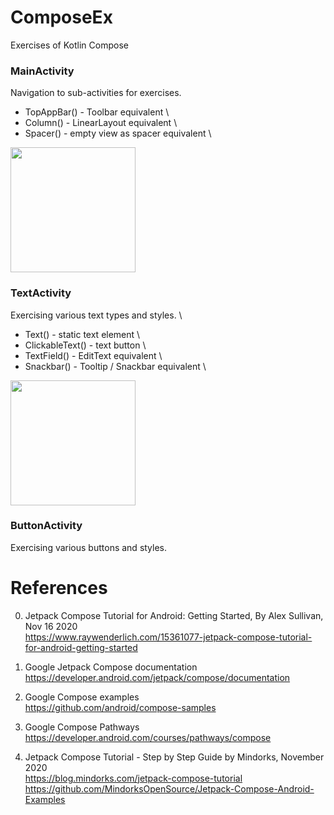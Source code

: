 # ComposeEx
Exercises of Kotlin Compose

### MainActivity
Navigation to sub-activities for exercises.
- TopAppBar() - Toolbar equivalent \
- Column() - LinearLayout equivalent \
- Spacer() - empty view as spacer equivalent \ 
<img width="200" src="https://user-images.githubusercontent.com/1282659/115158245-d66a8680-a052-11eb-9270-d49fb0035659.png">

### TextActivity
Exercising various text types and styles. \
- Text() - static text element \
- ClickableText() - text button \
- TextField() - EditText equivalent \
- Snackbar() - Tooltip / Snackbar equivalent \
<img width="200" src="https://user-images.githubusercontent.com/1282659/115158686-0d419c00-a055-11eb-827b-bfd0a4cfab09.png">

### ButtonActivity
Exercising various buttons and styles.


# References

0. Jetpack Compose Tutorial for Android: Getting Started, By Alex Sullivan, Nov 16 2020 \
https://www.raywenderlich.com/15361077-jetpack-compose-tutorial-for-android-getting-started

1. Google Jetpack Compose documentation \
https://developer.android.com/jetpack/compose/documentation

2. Google Compose examples \
https://github.com/android/compose-samples

3. Google Compose Pathways \
https://developer.android.com/courses/pathways/compose

4. Jetpack Compose Tutorial - Step by Step Guide by Mindorks, November 2020 \
https://blog.mindorks.com/jetpack-compose-tutorial \
https://github.com/MindorksOpenSource/Jetpack-Compose-Android-Examples
